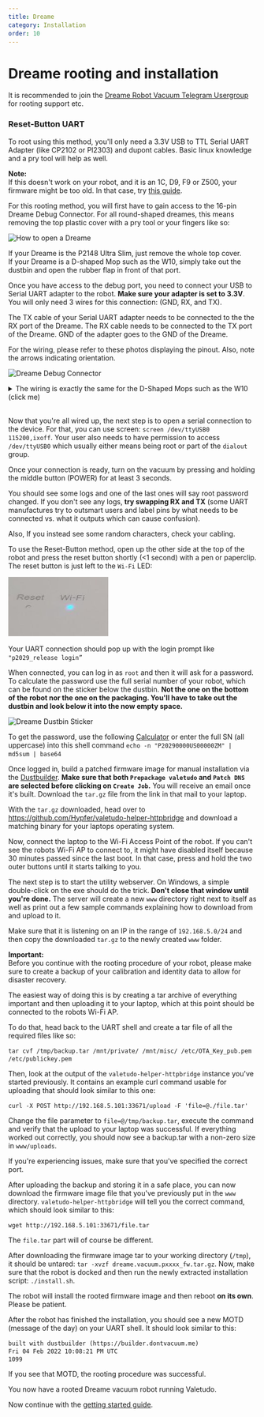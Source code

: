 ```yaml
---
title: Dreame
category: Installation
order: 10
---
```

# Dreame rooting and installation

It is recommended to join the [Dreame Robot Vacuum Telegram Usergroup](https://t.me/+EcpAbJe0cfEyMDky) for rooting support etc.

### Reset-Button UART <a id="uart"></a>

To root using this method, you'll only need a 3.3V USB to TTL Serial UART Adapter (like CP2102 or Pl2303) and dupont cables.
Basic linux knowledge and a pry tool will help as well.

<div class="alert alert-tip" role="alert">
  <p>
    <strong>Note:</strong><br/>
    If this doesn't work on your robot, and it is an 1C, D9, F9 or Z500, your firmware might be too old.
    In that case, try <a href="https://gist.github.com/stek29/5c44244ae190f3757a785f432536c22a" rel="noopener" target="_blank">this guide</a>.
  </p>
</div>

For this rooting method, you will first have to gain access to the 16-pin Dreame Debug Connector.
For all round-shaped dreames, this means removing the top plastic cover with a pry tool or your fingers like so:

![How to open a Dreame](./img/how_to_open_a_dreame.jpg)

If your Dreame is the P2148 Ultra Slim, just remove the whole top cover.<br/>
If your Dreame is a D-shaped Mop such as the W10, simply take out the dustbin and open the rubber flap in front of that port.

Once you have access to the debug port, you need to connect your USB to Serial UART adapter to the robot. **Make sure your adapter is set to 3.3V**.
You will only need 3 wires for this connection: (GND, RX, and TX). 

The TX cable of your Serial UART adapter needs to be connected to the the RX port of the Dreame. The RX cable needs to be connected to the TX port of the Dreame. GND of the adapter goes to the GND of the Dreame.

For the wiring, please refer to these photos displaying the pinout. Also, note the arrows indicating orientation.

![Dreame Debug Connector](./img/dreame_debug_connector.jpg)

<details>
<summary>The wiring is exactly the same for the D-Shaped Mops such as the W10 (click me)</summary>
<br/>
<img src="./img/dreame_debug_connector_w10.jpg"/>

As you can see, the connector was merely flipped backwards from the regular orientation
</details>
<br/>

Now that you're all wired up, the next step is to open a serial connection to the device. For that, you can use screen: `screen /dev/ttyUSB0 115200,ixoff`.
Your user also needs to have permission to access `/dev/ttyUSB0` which usually either means being root or part of the `dialout` group.

Once your connection is ready, turn on the vacuum by pressing and holding the middle button (POWER) for at least 3 seconds.

You should see some logs and one of the last ones will say root password changed.
If you don't see any logs, **try swapping RX and TX** (some UART manufactures try to outsmart users and label pins by what needs to be connected vs. what it outputs which can cause confusion). 

Also, If you instead see some random characters, check your cabling.

To use the Reset-Button method, open up the other side at the top of the robot and press the reset button shortly (<1 second) with a pen or paperclip. The reset button is just left to the `Wi-Fi` LED:

<img src="./img/dreame_reset_button.jpg"/>

Your UART connection should pop up with the login prompt like `"p2029_release login”`

When connected, you can log in as `root` and then it will ask for a password.
To calculate the password use the full serial number of your robot, which can be found on the sticker below the dustbin.
**Not the one on the bottom of the robot nor the one on the packaging. You'll have to take out the dustbin and look below it into the now empty space.**

![Dreame Dustbin Sticker](./img/dreame_dustbin_sticker.jpg)

To get the password, use the following [Calculator](https://gchq.github.io/CyberChef/#recipe=Find_/_Replace(%7B'option':'Regex','string':'(%5C%5Cn%7C%5C%5Cr)'%7D,'',true,false,true,false)MD5()Find_/_Replace(%7B'option':'Regex','string':'$'%7D,'%20%20-%5C%5Cn',false,false,false,false)To_Base64('A-Za-z0-9%2B/%3D')&input=UDIwMDkwMDAwRVUwMDAwMFpN)
or enter the full SN (all uppercase) into this shell command
`echo -n "P20290000US00000ZM" | md5sum | base64`

Once logged in, build a patched firmware image for manual installation via the [Dustbuilder](https://builder.dontvacuum.me).
**Make sure that both `Prepackage valetudo` and `Patch DNS` are selected before clicking on `Create Job`.**
You will receive an email once it's built. Download the `tar.gz` file from the link in that mail to your laptop.

With the `tar.gz` downloaded, head over to <a href="https://github.com/Hypfer/valetudo-helper-httpbridge" rel="noopener" target="_blank">https://github.com/Hypfer/valetudo-helper-httpbridge</a>
and download a matching binary for your laptops operating system.

Now, connect the laptop to the Wi-Fi Access Point of the robot. If you can't see the robots Wi-Fi AP to connect to, it might have disabled itself because 30 minutes passed since the last boot.
In that case, press and hold the two outer buttons until it starts talking to you.

The next step is to start the utility webserver. On Windows, a simple double-click on the exe should do the trick. **Don't close that window until you're done.**
The server will create a new `www` directory right next to itself as well as print out a few sample commands explaining how to download from and upload to it.

Make sure that it is listening on an IP in the range of `192.168.5.0/24` and then copy the downloaded `tar.gz` to the newly created `www` folder.

<div markdown="1" class="emphasis-box">
<div class="alert alert-important" role="alert">
  <p>
    <strong>Important:</strong><br/>
    Before you continue with the rooting procedure of your robot, please make sure to create a backup of your calibration and identity data to allow for disaster recovery.
</p>
</div>

The easiest way of doing this is by creating a tar archive of everything important and then uploading it to your laptop,
which at this point should be connected to the robots Wi-Fi AP.

To do that, head back to the UART shell and create a tar file of all the required files like so:

```
tar cvf /tmp/backup.tar /mnt/private/ /mnt/misc/ /etc/OTA_Key_pub.pem /etc/publickey.pem
```

Then, look at the output of the `valetudo-helper-httpbridge` instance you've started previously.
It contains an example curl command usable for uploading that should look similar to this one:

```
curl -X POST http://192.168.5.101:33671/upload -F 'file=@./file.tar'
```

Change the file parameter to `file=@/tmp/backup.tar`, execute the command and verify that the upload to your laptop
was successful. If everything worked out correctly, you should now see a backup.tar with a non-zero size in `www/uploads`.

If you're experiencing issues, make sure that you've specified the correct port.

</div>

After uploading the backup and storing it in a safe place, you can now download the firmware image file that you've
previously put in the `www` directory. `valetudo-helper-httpbridge` will tell you the correct command, which should look
similar to this:

```
wget http://192.168.5.101:33671/file.tar
```
The `file.tar` part will of course be different.

After downloading the firmware image tar to your working directory (`/tmp`), it should be untared: `tar -xvzf dreame.vacuum.pxxxx_fw.tar.gz`.
Now, make sure that the robot is docked and then run the newly extracted installation script: `./install.sh`.

The robot will install the rooted firmware image and then reboot **on its own**. Please be patient.

After the robot has finished the installation, you should see a new MOTD (message of the day) on your UART shell.
It should look similar to this:

```
built with dustbuilder (https://builder.dontvacuum.me)
Fri 04 Feb 2022 10:08:21 PM UTC
1099
```

If you see that MOTD, the rooting procedure was successful.

You now have a rooted Dreame vacuum robot running Valetudo.

Now continue with the [getting started guide](https://valetudo.cloud/pages/general/getting-started.html#joining_wifi).
